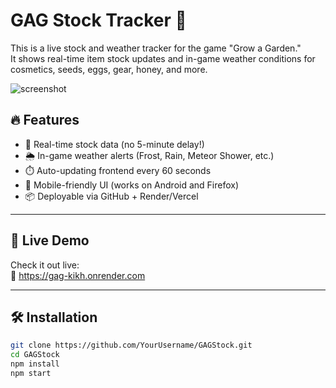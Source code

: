 # GAG Stock Tracker 🌱

This is a live stock and weather tracker for the game "Grow a Garden."  
It shows real-time item stock updates and in-game weather conditions for cosmetics, seeds, eggs, gear, honey, and more.

![screenshot](https://gag-kikh.onrender.com/assets/screenshot.jpg) <!-- Optional screenshot link -->

## 🔥 Features

- 🧺 Real-time stock data (no 5-minute delay!)
- 🌦️ In-game weather alerts (Frost, Rain, Meteor Shower, etc.)
- ⏱️ Auto-updating frontend every 60 seconds
- 📱 Mobile-friendly UI (works on Android and Firefox)
- 📦 Deployable via GitHub + Render/Vercel

---

## 🚀 Live Demo

Check it out live:  
🔗 https://gag-kikh.onrender.com

---

## 🛠️ Installation

```bash
git clone https://github.com/YourUsername/GAGStock.git
cd GAGStock
npm install
npm start
